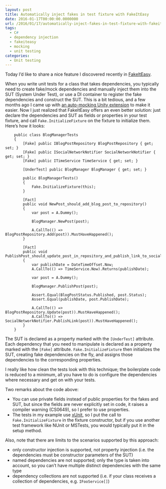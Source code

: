 ```yaml
---
layout: post
title: Automatically inject fakes in test fixture with FakeItEasy
date: 2016-01-17T00:00:00.0000000
url: /2016/01/17/automatically-inject-fakes-in-test-fixture-with-fakeiteasy/
tags:
  - C#
  - dependency injection
  - fakeiteasy
  - mocking
  - unit testing
categories:
  - Unit testing
---
```



Today I’d like to share a nice feature I discovered recently in [FakeItEasy](http://fakeiteasy.github.io/).

When you write unit tests for a class that takes dependencies, you typically need to create fake/mock dependencies and manually inject them into the SUT (System Under Test), or use a DI container to register the fake dependencies and construct the SUT. This is a bit tedious, and a few months ago I came up with [an auto-mocking Unity extension](/2015/06/14/create-an-auto-mocking-container-with-unity-and-fakeiteasy/) to make it easier. Now I just realized that FakeItEasy offers an even better solution: just declare the dependencies and SUT as fields or properties in your test fixture, and call `Fake.InitializeFixture` on the fixture to initialize them. Here’s how it looks:

```
    public class BlogManagerTests
    {
        [Fake] public IBlogPostRepository BlogPostRepository { get; set; }
        [Fake] public ISocialNetworkNotifier SocialNetworkNotifier { get; set; }
        [Fake] public ITimeService TimeService { get; set; }

        [UnderTest] public BlogManager BlogManager { get; set; }

        public BlogManagerTests()
        {
            Fake.InitializeFixture(this);
        }

        [Fact]
        public void NewPost_should_add_blog_post_to_repository()
        {
            var post = A.Dummy();

            BlogManager.NewPost(post);

            A.CallTo(() => BlogPostRepository.Add(post)).MustHaveHappened();
        }

        [Fact]
        public void PublishPost_should_update_post_in_repository_and_publish_link_to_social_networks()
        {
            var publishDate = DateTimeOffset.Now;
            A.CallTo(() => TimeService.Now).Returns(publishDate);

            var post = A.Dummy();

            BlogManager.PublishPost(post);

            Assert.Equal(BlogPostStatus.Published, post.Status);
            Assert.Equal(publishDate, post.PublishDate);

            A.CallTo(() => BlogPostRepository.Update(post)).MustHaveHappened();
            A.CallTo(() => SocialNetworkNotifier.PublishLink(post)).MustHaveHappened();
        }
    }
```

The SUT is declared as a property marked with the `[UnderTest]` attribute. Each dependency that you need to manipulate is declared as a property marked with the `[Fake]` attribute. `Fake.InitializeFixture` then initializes the SUT, creating fake dependencies on the fly, and assigns those dependencies to the corresponding properties.

I really like how clean the tests look with this technique; the boilerplate code is reduced to a minimum, all you have to do is configure the dependencies where necessary and get on with your tests.

Two remarks about the code above:

- You can use private fields instead of public properties for the fakes and SUT, but since the fields are never explicitly set in code, it raises a compiler warning (CS0649), so I prefer to use properties.
- The tests in my example use [xUnit](http://xunit.github.io/), so I put the call to `Fake.InitializeFixture` in the fixture constructor, but if you use another test framework like NUnit or MSTests, you would typically put it in the setup method.


Also, note that there are limits to the scenarios supported by this approach:

- only constructor injection is supported, not property injection (i.e. the dependencies must be constructor parameters of the SUT)
- named dependencies are not supported; only the type is taken into account, so you can’t have multiple distinct dependencies with the same type
- dependency collections are not supported (i.e. if your class receives a collection of dependencies, e.g. `IFooService[]`)



